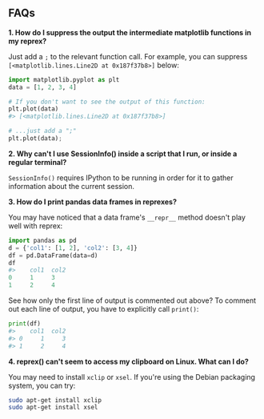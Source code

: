 ## FAQs

**1. How do I suppress the output the intermediate matplotlib functions in my reprex?**

Just add a `;` to the relevant function call. For example, you can suppress `[<matplotlib.lines.Line2D at 0x187f37b8>]` below:
  
```python
import matplotlib.pyplot as plt
data = [1, 2, 3, 4]

# If you don't want to see the output of this function:
plt.plot(data)
#> [<matplotlib.lines.Line2D at 0x187f37b8>] 

# ...just add a ";"
plt.plot(data);
```

**2. Why can't I use SessionInfo() inside a script that I run, or inside a regular terminal?**

`SessionInfo()` requires IPython to be running in order for it to gather information about the current session.

**3. How do I print pandas data frames in reprexes?**

You may have noticed that a data frame's `__repr__` method doesn't play well with reprex:
  
```python
import pandas as pd
d = {'col1': [1, 2], 'col2': [3, 4]}
df = pd.DataFrame(data=d)
df
#>    col1  col2
0     1     3
1     2     4
```

See how only the first line of output is commented out above? To comment out each line of output, you have to explicitly call `print()`:
  
```python
print(df)
#>    col1  col2
#> 0     1     3
#> 1     2     4
```

**4. reprex() can't seem to access my clipboard on Linux. What can I do?**

You may need to install `xclip` or `xsel`. If you're using the Debian packaging system, you can try:

```bash
sudo apt-get install xclip
sudo apt-get install xsel
```
